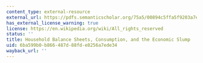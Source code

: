 ```yaml
---
content_type: external-resource
external_url: https://pdfs.semanticscholar.org/75a5/00894c5ffa5f9203a7e223e3a61f9eb7aa29.pdf
has_external_license_warning: true
license: https://en.wikipedia.org/wiki/All_rights_reserved
status: ''
title: Household Balance Sheets, Consumption, and the Economic Slump
uid: 6ba599b0-b866-487d-88fd-e8256a7ede34
wayback_url: ''
---
```

